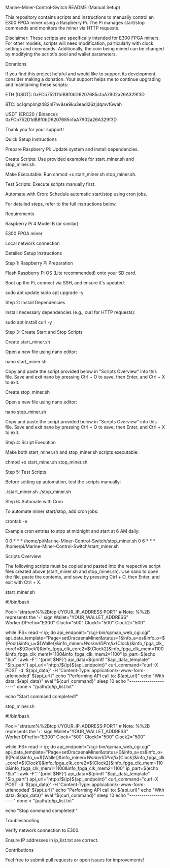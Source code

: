 Marine-Miner-Control-Switch README (Manual Setup)

This repository contains scripts and instructions to manually control an E300 FPGA miner using a Raspberry Pi. The Pi manages start/stop commands and monitors the miner via HTTP requests.

Disclaimer: These scripts are specifically intended for E300 FPGA miners. For other models, scripts will need modification, particularly with clock settings and commands. Additionally, the coin being mined can be changed by modifying the script's pool and wallet parameters.

Donations


If you find this project helpful and would like to support its development, consider making a donation. Your support helps me to continue upgrading and maintaining these scripts:

ETH (USDT): 0xFCb752D1dB8f0bD6207685cfaA7902a26A329f3D

BTC: bc1qmplmjz482nl7nv8se9ku3eadl26zjdqmvf6wah

USDT (ERC20 / Binance): 0xFCb752D1dB8f0bD6207685cfaA7902a26A329f3D

Thank you for your support!


Quick Setup Instructions

Prepare Raspberry Pi: Update system and install dependencies.

Create Scripts: Use provided examples for start_miner.sh and stop_miner.sh.

Make Executable: Run chmod +x start_miner.sh stop_miner.sh.

Test Scripts: Execute scripts manually first.

Automate with Cron: Schedule automatic start/stop using cron jobs.

For detailed steps, refer to the full instructions below.


Requirements

Raspberry Pi 4 Model B (or similar)

E300 FPGA miner

Local network connection


Detailed Setup Instructions


Step 1: Raspberry Pi Preparation

Flash Raspberry Pi OS (Lite recommended) onto your SD card.

Boot up the Pi, connect via SSH, and ensure it's updated:

sudo apt update
sudo apt upgrade -y


Step 2: Install Dependencies

Install necessary dependencies (e.g., curl for HTTP requests):

sudo apt install curl -y


Step 3: Create Start and Stop Scripts

Create start_miner.sh

Open a new file using nano editor:

nano start_miner.sh

Copy and paste the script provided below in "Scripts Overview" into this file. Save and exit nano by pressing Ctrl + O to save, then Enter, and Ctrl + X to exit.

Create stop_miner.sh

Open a new file using nano editor:

nano stop_miner.sh

Copy and paste the script provided below in "Scripts Overview" into this file. Save and exit nano by pressing Ctrl + O to save, then Enter, and Ctrl + X to exit.


Step 4: Script Execution

Make both start_miner.sh and stop_miner.sh scripts executable:

chmod +x start_miner.sh stop_miner.sh


Step 5: Test Scripts

Before setting up automation, test the scripts manually:

./start_miner.sh
./stop_miner.sh


Step 6: Automate with Cron

To automate miner start/stop, add cron jobs:

crontab -e

Example cron entries to stop at midnight and start at 6 AM daily:

0 0 * * * /home/pi/Marine-Miner-Control-Switch/stop_miner.sh
0 6 * * * /home/pi/Marine-Miner-Control-Switch/start_miner.sh


Scripts Overview

The following scripts must be copied and pasted into the respective script files created above (start_miner.sh and stop_miner.sh). Use nano to open the file, paste the contents, and save by pressing Ctrl + O, then Enter, and exit with Ctrl + X.

start_miner.sh

#!/bin/bash

Pool="stratum%%2Btcp://YOUR_IP_ADDRESS:PORT"  # Note: %%2B represents the '+' sign
Wallet="YOUR_WALLET_ADDRESS"
WorkerIDPrefix="E300"
Clock="500"
Clock1="500"
Clock2="500"

while IFS= read -r ip; do
    api_endpoint="/cgi-bin/qcmap_web_cgi.cgi"
    api_data_template="Page=setDracaenaMiner&status=1&info_a=os&info_o=${Pool}&info_u=${Wallet}&info_miner=${WorkerIDPrefix}%s&info_fpga_clk_core=${Clock}&info_fpga_clk_core1=${Clock1}&info_fpga_clk_core2=${Clock2}&info_fpga_clk_mem=1100&info_fpga_clk_mem1=1100&info_fpga_clk_mem2=1100"
    ip_part=$(echo "$ip" | awk -F'.' '{print $NF}')
    api_data=$(printf "$api_data_template" "$ip_part")
    api_url="http://${ip}${api_endpoint}"
    curl_command="curl -X POST -d '${api_data}' -H 'Content-Type: application/x-www-form-urlencoded' ${api_url}"
    echo "Performing API call to: ${api_url}"
    echo "With data: ${api_data}"
    eval "${curl_command}"
    sleep 10
    echo "---------------------"
done < "/path/to/ip_list.txt"

echo "Start command completed!"


stop_miner.sh

#!/bin/bash

Pool="stratum%%2Btcp://YOUR_IP_ADDRESS:PORT"  # Note: %%2B represents the '+' sign
Wallet="YOUR_WALLET_ADDRESS"
WorkerIDPrefix="E300"
Clock="500"
Clock1="500"
Clock2="500"

while IFS= read -r ip; do
    api_endpoint="/cgi-bin/qcmap_web_cgi.cgi"
    api_data_template="Page=setDracaenaMiner&status=0&info_a=os&info_o=${Pool}&info_u=${Wallet}&info_miner=${WorkerIDPrefix}%s&info_fpga_clk_core=${Clock}&info_fpga_clk_core1=${Clock1}&info_fpga_clk_core2=${Clock2}&info_fpga_clk_mem=1100&info_fpga_clk_mem1=1100&info_fpga_clk_mem2=1100"
    ip_part=$(echo "$ip" | awk -F'.' '{print $NF}')
    api_data=$(printf "$api_data_template" "$ip_part")
    api_url="http://${ip}${api_endpoint}"
    curl_command="curl -X POST -d '${api_data}' -H 'Content-Type: application/x-www-form-urlencoded' ${api_url}"
    echo "Performing API call to: ${api_url}"
    echo "With data: ${api_data}"
    eval "${curl_command}"
    sleep 10
    echo "---------------------"
done < "/path/to/ip_list.txt"

echo "Stop command completed!"


Troubleshooting

Verify network connection to E300.

Ensure IP addresses in ip_list.txt are correct.

Contributions

Feel free to submit pull requests or open issues for improvements!
